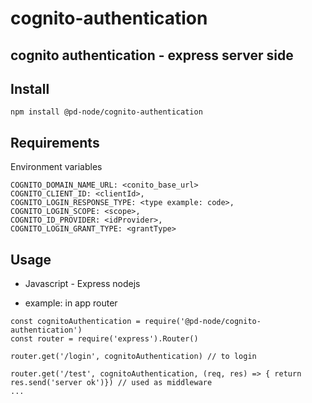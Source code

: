 # cognito-authentication
## cognito authentication - express server side

## Install
```
npm install @pd-node/cognito-authentication
```
## Requirements
Environment variables
```
COGNITO_DOMAIN_NAME_URL: <conito_base_url>
COGNITO_CLIENT_ID: <clientId>,
COGNITO_LOGIN_RESPONSE_TYPE: <type example: code>,
COGNITO_LOGIN_SCOPE: <scope>,
COGNITO_ID_PROVIDER: <idProvider>,
COGNITO_LOGIN_GRANT_TYPE: <grantType>
```

## Usage
* Javascript - Express nodejs

* example: in app router

```
const cognitoAuthentication = require('@pd-node/cognito-authentication')
const router = require('express').Router()

router.get('/login', cognitoAuthentication) // to login

router.get('/test', cognitoAuthentication, (req, res) => { return res.send('server ok')}) // used as middleware
...
```
